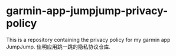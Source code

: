 # garmin-app-jumpjump-privacy-policy
This is a repository containing the privacy policy for my garmin app JumpJump. 佳明应用跳一跳的隐私协议仓库.
